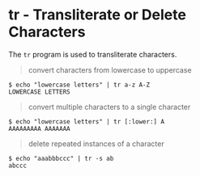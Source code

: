 # tr - Transliterate or Delete Characters

The `tr` program is used to transliterate characters. 

> convert characters from lowercase to uppercase

```
$ echo "lowercase letters" | tr a-z A-Z
LOWERCASE LETTERS
```

> convert multiple characters to a single character

```
$ echo "lowercase letters" | tr [:lower:] A
AAAAAAAAA AAAAAAA
```

> delete repeated instances of a character

```
$ echo "aaabbbccc" | tr -s ab
abccc
```
